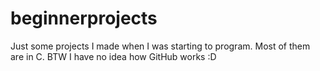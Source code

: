 # beginnerprojects
Just some projects I made when I was starting to program. Most of them are in C. BTW I have no idea how GitHub works :D
